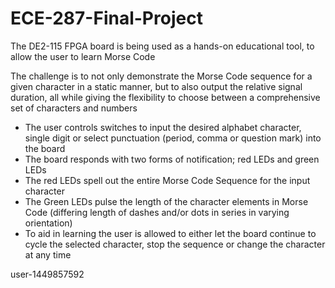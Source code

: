 # ECE-287-Final-Project
The DE2-115 FPGA board is being used as a hands-on educational tool, to allow the user to learn Morse Code

The challenge is to not only demonstrate the Morse Code sequence for a given character in a static manner, but to also output the relative signal duration,
all while giving the flexibility to choose between a comprehensive set of characters and numbers

- The user controls switches to input the desired alphabet character, single digit or select punctuation (period, comma or question mark) into the board
- The board responds with two forms of notification; red LEDs and green LEDs
- The red LEDs spell out the entire Morse Code Sequence for the input character
- The Green LEDs pulse the length of the character elements in Morse Code (differing length of dashes and/or dots in series in varying orientation)
- To aid in learning the user is allowed to either let the board continue to cycle the selected character, stop the sequence or change the character at any time


user-1449857592











